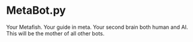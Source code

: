# MetaBot.py
Your Metafish. Your guide in meta. Your second brain both human and AI. This will be the mother of all other bots.
